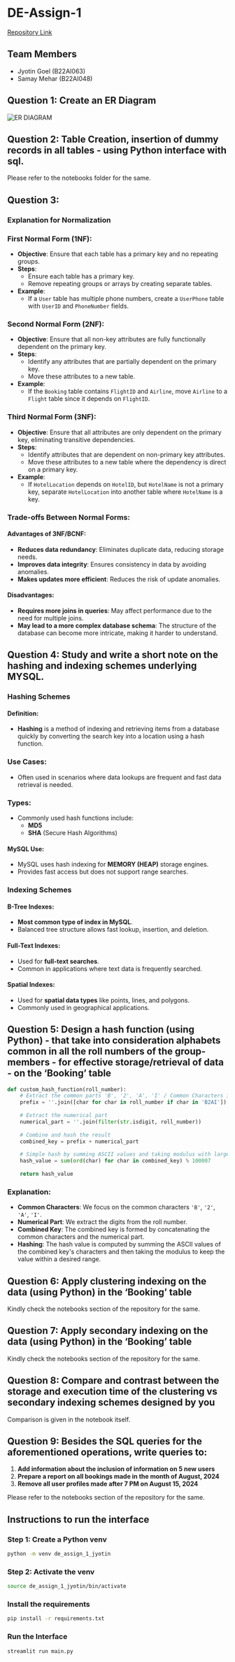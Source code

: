 # DE-Assign-1

[Repository Link](https://github.com/gjyotin305/DE-Assign-1)

## Team Members
- Jyotin Goel (B22AI063)
- Samay Mehar (B22AI048)

## Question 1: Create an ER Diagram

![ER DIAGRAM](ER_Diagram.png)

## Question 2: Table Creation, insertion of dummy records in all tables - using Python interface with sql.

Please refer to the notebooks folder for the same.

## Question 3:

### Explanation for Normalization

### First Normal Form (1NF):
- **Objective**: Ensure that each table has a primary key and no repeating groups.
- **Steps**:
  - Ensure each table has a primary key.
  - Remove repeating groups or arrays by creating separate tables.
- **Example**: 
  - If a `User` table has multiple phone numbers, create a `UserPhone` table with `UserID` and `PhoneNumber` fields.

### Second Normal Form (2NF):
- **Objective**: Ensure that all non-key attributes are fully functionally dependent on the primary key.
- **Steps**:
  - Identify any attributes that are partially dependent on the primary key.
  - Move these attributes to a new table.
- **Example**:
  - If the `Booking` table contains `FlightID` and `Airline`, move `Airline` to a `Flight` table since it depends on `FlightID`.

### Third Normal Form (3NF):
- **Objective**: Ensure that all attributes are only dependent on the primary key, eliminating transitive dependencies.
- **Steps**:
  - Identify attributes that are dependent on non-primary key attributes.
  - Move these attributes to a new table where the dependency is direct on a primary key.
- **Example**:
  - If `HotelLocation` depends on `HotelID`, but `HotelName` is not a primary key, separate `HotelLocation` into another table where `HotelName` is a key.

### Trade-offs Between Normal Forms:

#### Advantages of 3NF/BCNF:
- **Reduces data redundancy**: Eliminates duplicate data, reducing storage needs.
- **Improves data integrity**: Ensures consistency in data by avoiding anomalies.
- **Makes updates more efficient**: Reduces the risk of update anomalies.

#### Disadvantages:
- **Requires more joins in queries**: May affect performance due to the need for multiple joins.
- **May lead to a more complex database schema**: The structure of the database can become more intricate, making it harder to understand.


## Question 4: Study and write a short note on the hashing and indexing schemes underlying MYSQL.

### Hashing Schemes

#### Definition:
- **Hashing** is a method of indexing and retrieving items from a database quickly by converting the search key into a location using a hash function.

### Use Cases:
- Often used in scenarios where data lookups are frequent and fast data retrieval is needed.

### Types:
- Commonly used hash functions include:
  - **MD5**
  - **SHA** (Secure Hash Algorithms)

#### MySQL Use:
- MySQL uses hash indexing for **MEMORY (HEAP)** storage engines.
- Provides fast access but does not support range searches.

### Indexing Schemes

#### B-Tree Indexes:
- **Most common type of index in MySQL**.
- Balanced tree structure allows fast lookup, insertion, and deletion.

#### Full-Text Indexes:
- Used for **full-text searches**.
- Common in applications where text data is frequently searched.

#### Spatial Indexes:
- Used for **spatial data types** like points, lines, and polygons.
- Commonly used in geographical applications.

## Question 5: Design a hash function (using Python) - that take into consideration alphabets common in all the roll numbers of the group-members - for effective storage/retrieval of data - on the ‘Booking’ table

```python
def custom_hash_function(roll_number):
    # Extract the common parts 'B', '2', 'A', 'I' / Common Characters in Roll Number
    prefix = ''.join([char for char in roll_number if char in 'B2AI'])
    
    # Extract the numerical part
    numerical_part = ''.join(filter(str.isdigit, roll_number))
    
    # Combine and hash the result
    combined_key = prefix + numerical_part
    
    # Simple hash by summing ASCII values and taking modulus with large prime number
    hash_value = sum(ord(char) for char in combined_key) % 100007  
    
    return hash_value
```

### Explanation:

- **Common Characters**: We focus on the common characters `'B'`, `'2'`, `'A'`, `'I'`.
- **Numerical Part**: We extract the digits from the roll number.
- **Combined Key**: The combined key is formed by concatenating the common characters and the numerical part.
- **Hashing**: The hash value is computed by summing the ASCII values of the combined key's characters and then taking the modulus to keep the value within a desired range.

## Question 6: Apply clustering indexing on the data (using Python) in the ‘Booking’ table

Kindly check the notebooks section of the repository for the same.

## Question 7: Apply secondary indexing on the data (using Python) in the ‘Booking’ table

Kindly check the notebooks section of the repository for the same.

## Question 8: Compare and contrast between the storage and execution time of the clustering vs secondary indexing schemes designed by you

Comparison is given in the notebook itself.

## Question 9: Besides the SQL queries for the aforementioned operations, write queries to:

1. **Add information about the inclusion of information on 5 new users**
2. **Prepare a report on all bookings made in the month of August, 2024**
3. **Remove all user profiles made after 7 PM on August 15, 2024**

Please refer to the notebooks section of the repository for the same.

## Instructions to run the interface

### Step 1: Create a Python venv
```bash
python -m venv de_assign_1_jyotin
```

### Step 2: Activate the venv
```bash
source de_assign_1_jyotin/bin/activate
```

### Install the requirements
```bash
pip install -r requirements.txt
```

### Run the Interface
```bash
streamlit run main.py
```